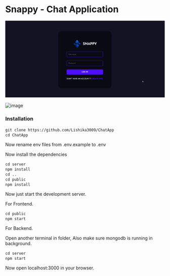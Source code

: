 # Snappy - Chat Application 

![login page](./images/snappy_login.png)

![image](https://github.com/Lishika3009/ChatApp/assets/129992113/35f56627-ca0a-4b72-be3d-8e4d944a5821)


### Installation

```shell
git clone https://github.com/Lishika3009/ChatApp
cd ChatApp
```
Now rename env files from .env.example to .env

Now install the dependencies
```shell
cd server
npm install
cd ..
cd public
npm install
```
Now just start the development server.

For Frontend.
```shell
cd public
npm start
```
For Backend.

Open another terminal in folder, Also make sure mongodb is running in background.
```shell
cd server
npm start
```
Now open localhost:3000 in your browser.

